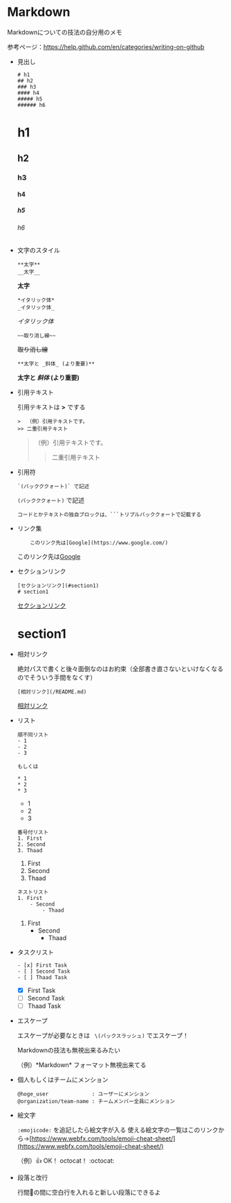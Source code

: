 # Markdown

Markdownについての技法の自分用のメモ

参考ページ：https://help.github.com/en/categories/writing-on-github

-  見出し

    ```
    # h1
    ## h2
    ### h3
    #### h4
    ##### h5
    ###### h6
    ```
    # h1
    ## h2
    ### h3
    #### h4
    ##### h5
    ###### h6

- 文字のスタイル

    ```
    **太字**
    __太字__
    ```
    **太字** 

    ```
    *イタリック体*
    _イタリック体_
    ```
    *イタリック体*

    ```
    ~~取り消し線~~
    ```
    ~~取り消し線~~ 

    ```
    **太字と _斜体_ (より重要)**
    ```
    **太字と _斜体_ (より重要)**

- 引用テキスト

    引用テキストは **>** でする
    ```
    >  （例）引用テキストです。
    >> 二重引用テキスト
    ```
    >  （例）引用テキストです。
    >> 二重引用テキスト

- 引用符

    ```
    `(バックククォート)` で記述
    ```
    `(バックククォート)` で記述

    ```
    コードとかテキストの独自ブロックは、```トリプルバッククォートで記載する
    ```

- リンク集

    ```
        このリンク先は[Google](https://www.google.com/)
    ```
    このリンク先は[Google](https://www.google.com/)

- セクションリンク

    ```
    [セクションリンク](#section1)
    # section1
    ```
    [セクションリンク](#section1)
    # section1

- 相対リンク

    絶対パスで書くと後々面倒なのはお約束（全部書き直さないといけなくなるのでそういう手間をなくす）

    ```
    [相対リンク](/README.md)
    ```
    [相対リンク](/README.md)

- リスト

    ```
    順不同リスト
    - 1
    - 2
    - 3

    もしくは

    * 1
    * 2
    * 3
    ```
    - 1
    - 2
    - 3

    ```
    番号付リスト
    1. First
    2. Second
    3. Thaad
    ```
    1. First
    2. Second
    3. Thaad

    ```
    ネストリスト
    1. First
        - Second
            - Thaad 
    ```
    1. First
        - Second
            - Thaad
    
- タスクリスト

    ```
    - [x] First Task
    - [ ] Second Task
    - [ ] Thaad Task
    ```
    - [x] First Task
    - [ ] Second Task
    - [ ] Thaad Task

- エスケープ

    エスケープが必要なときは ` \(バックスラッシュ)` でエスケープ！
    
    Markdownの技法も無視出来るみたい
    
    （例）\*Markdown\* フォーマット無視出来てる
 
- 個人もしくはチームにメンション

    ```
    @hoge_user              : ユーザーにメンション
    @organization/team-name : チームメンバー全員にメンション
    ```

- 絵文字

    `:emojicode:` を追記したら絵文字が入る
    使える絵文字の一覧はこのリンクから→[https://www.webfx.com/tools/emoji-cheat-sheet/](https://www.webfx.com/tools/emoji-cheat-sheet/)

    （例）:+1: OK！ octocat！ :octocat:

- 段落と改行

    行間の間に空白行を入れると新しい段落にできるよ

